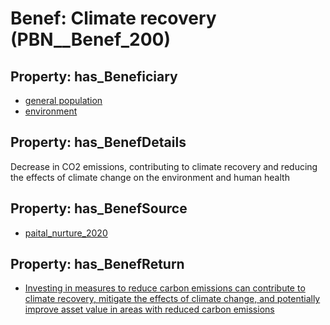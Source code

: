 # Benef: __Climate recovery__ (PBN__Benef_200)

## Property: has_Beneficiary

* [general population](../Stakeholder/PBN__Stakeholder_9)
* [environment](../Stakeholder/PBN__Stakeholder_116)

## Property: has_BenefDetails

Decrease in CO2 emissions, contributing to climate recovery and reducing the effects of climate change on the environment and human health

## Property: has_BenefSource

* [paital_nurture_2020](../Article/PBN__Article_44)

## Property: has_BenefReturn

* [Investing in measures to reduce carbon emissions can contribute to climate recovery, mitigate the effects of climate change, and potentially improve asset value in areas with reduced carbon emissions](../BenefReturn/PBN__BenefReturn_205)

